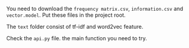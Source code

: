 
You need to download the `frequency matrix.csv`, `information.csv` and `vector.model`.
Put these files in the project root.

The `text` folder consist of tf-idf and word2vec feature.

Check the `api.py` file. the main function you need to try. 

